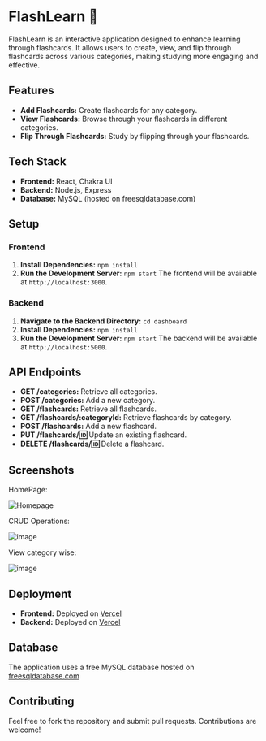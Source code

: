 # FlashLearn 🎯

FlashLearn is an interactive application designed to enhance learning through flashcards. It allows users to create, view, and flip through flashcards across various categories, making studying more engaging and effective.

## Features

- **Add Flashcards:** Create flashcards for any category.
- **View Flashcards:** Browse through your flashcards in different categories.
- **Flip Through Flashcards:** Study by flipping through your flashcards.

## Tech Stack

- **Frontend:** React, Chakra UI
- **Backend:** Node.js, Express
- **Database:** MySQL (hosted on freesqldatabase.com)

## Setup

### Frontend

1. **Install Dependencies:** `npm install`
2. **Run the Development Server:** `npm start`
   The frontend will be available at `http://localhost:3000`.

### Backend

1. **Navigate to the Backend Directory:** `cd dashboard`
2. **Install Dependencies:** `npm install`
3. **Run the Development Server:** `npm start`
   The backend will be available at `http://localhost:5000`.

## API Endpoints

- **GET /categories:** Retrieve all categories.
- **POST /categories:** Add a new category.
- **GET /flashcards:** Retrieve all flashcards.
- **GET /flashcards/:categoryId:** Retrieve flashcards by category.
- **POST /flashcards:** Add a new flashcard.
- **PUT /flashcards/:id:** Update an existing flashcard.
- **DELETE /flashcards/:id:** Delete a flashcard.

## Screenshots

HomePage:

![Homepage](https://github.com/user-attachments/assets/9cee227e-97ce-4061-bc60-a284d14fb35f) 

CRUD Operations:

![image](https://github.com/user-attachments/assets/07d80e78-6465-4473-ae51-30c3f180b806)

View category wise:

![image](https://github.com/user-attachments/assets/f9e66bb2-ddc4-400d-ae75-14a52baf9efc)


## Deployment

- **Frontend:** Deployed on [Vercel](https://flash-learner.vercel.app/)
- **Backend:** Deployed on [Vercel](https://flash-server-beta.vercel.app)

## Database

The application uses a free MySQL database hosted on [freesqldatabase.com](https://www.freesqldatabase.com)

## Contributing

Feel free to fork the repository and submit pull requests. Contributions are welcome!

